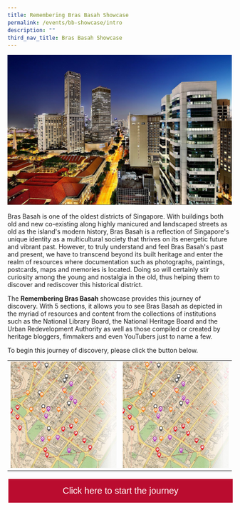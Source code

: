 ```yaml
---
title: Remembering Bras Basah Showcase
permalink: /events/bb-showcase/intro
description: ""
third_nav_title: Bras Basah Showcase
---
```

[![Alt text for image on Isomer site](/images/sample-bb-showcase-landing.jpg)](https://flic.kr/p/fN9R2A)

Bras Basah is one of the oldest districts of Singapore. With buildings both old and new co-existing along highly manicured and landscaped streets as old as the island's modern history, Bras Basah is a reflection of Singapore's unique identity as a multicultural society that thrives on its energetic future and vibrant past. However, to truly understand and feel Bras Basah's past and present, we have to transcend beyond its built heritage and enter the realm of resources where documentation such as photographs, paintings, postcards, maps and memories is located. Doing so will certainly stir curiosity among the young and nostalgia in the old, thus helping them to discover and rediscover this historical district.

The **Remembering Bras Basah** showcase provides this journey of discovery. With 5 sections, it allows you to see Bras Basah as depicted in the myriad of resources and content from the collections of institutions such as the National Library Board, the National Heritage Board and the Urban Redevelopment Authority as well as those compiled or created by heritage bloggers, fimmakers and even YouTubers just to name a few. 

To begin this journey of discovery, please click the button below.


|  |  | 
| -------- | -------- | 
| ![Alt text for image on Isomer site](/images/test1.jpg)    | ![Alt text for image on Isomer site](/images/test1.jpg)    |

<html>
<head>
<style>
.button {
  background-color: #BA0C2F;
  border: none;
  color: white;
  padding: 15px 32px;
  text-align: center;
  text-decoration: none;
  display: inline-block;
  font-size: 20px;
  margin: 4px 2px;
  cursor: pointer;
	width: 100%;
	word-wrap: break-word;
}
</style>
</head>
<body>

<a href="early-bb"><input type="button" class="button" value="Click here to start the journey"></a>

</body>
</html>


